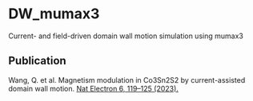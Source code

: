 # DW_mumax3
Current- and field-driven domain wall motion simulation using mumax3

## Publication
Wang, Q. et al. Magnetism modulation in Co3Sn2S2 by current-assisted domain wall motion. [Nat Electron 6, 119–125 (2023).](https://www.nature.com/articles/s41928-022-00879-8)
